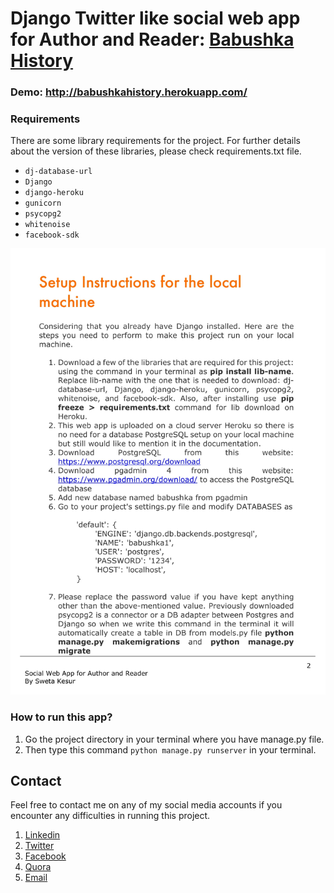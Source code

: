 # Django Twitter like social web app for Author and Reader: [Babushka History](https://github.com/sweta-kesur-nlp-playground/django-twitter-like-social-web-app)

### Demo: http://babushkahistory.herokuapp.com/

### Requirements

There are some library requirements for the project. For further details about the version of these libraries, please check requirements.txt file.  
* `dj-database-url`
* `Django`
* `django-heroku`
* `gunicorn`
* `psycopg2`
* `whitenoise`
* `facebook-sdk`

![readme pdf](https://github.com/sweta-kesur-nlp-playground/django-twitter-like-social-web-app/blob/master/readmepdf/readmepdf-2.jpg)

### How to run this app?
1. Go the project directory in your terminal where you have manage.py file.
2. Then type this command `python manage.py runserver` in your terminal.

## Contact 

Feel free to contact me on any of my social media accounts if you encounter any difficulties in running this project.
1. [Linkedin](https://www.linkedin.com/in/sweta-kesur-the-great)
2. [Twitter](https://twitter.com/swetakesur)
3. [Facebook](https://www.facebook.com/sweta.kesur.the.great)
4. [Quora](https://www.quora.com/profile/Sweta-Kesur)
5. [Email](mailto:swetakesur@gmail.com?subject=Mail%20from%20NLP%20Movie%20Reviews%20Play)
